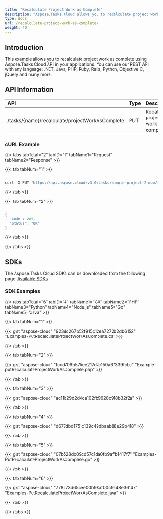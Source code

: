 ```yaml
---
title: "Recalculate Project Work as Complete"
description: "Aspose.Tasks Cloud allows you to recalculate project work as complete in MPP, MPT and XML. Moreover, our REST API can be used with nearly all languages like .NET, Node.JS, Python, PHP, Go, Java and many more."
type: docs
url: /recalculate-project-work-as-complete/
weight: 40
---
```


## **Introduction**
This example allows you to recalculate project work as complete using Aspose.Tasks Cloud API in your applications. You can use our REST API with any language: .NET, Java, PHP, Ruby, Rails, Python, Objective C, jQuery and many more.
## **API Information**

|**API**|**Type**|**Description**|**Resource Link**|
| :- | :- | :- | :- |
|/tasks/{name}/recalculate/projectWorkAsComplete|PUT|Recalculate project work as complete|[PutRecalculateProjectWorkAsComplete](https://apireference.aspose.cloud/tasks/#/TasksRecalculate/PutRecalculateProjectWorkAsComplete)|
### **cURL Example**
{{< tabs tabTotal="2" tabID="1" tabName1="Request" tabName2="Response" >}}

{{< tab tabNum="1" >}}

```java

curl -X PUT "https://api.aspose.cloud/v3.0/tasks/sample-project-2.mpp/recalculate/projectWorkAsComplete?setZeroOrHundredPercentCompleteOnly=true" -H "accept: application/json" -H "Content-Type: application/json" -H "x-aspose-client: Containerize.Swagger" -d "2020-09-19T12:30:29.720Z"

```

{{< /tab >}}

{{< tab tabNum="2" >}}

```java

{
  "Code": 200,
  "Status": "OK"
}

```

{{< /tab >}}

{{< /tabs >}}
## **SDKs**
The Aspose.Tasks Cloud SDKs can be downloaded from the following page: [Available SDKs](/tasks/available-sdks/)
### **SDK Examples**
{{< tabs tabTotal="6" tabID="4" tabName1="C#" tabName2="PHP" tabName3="Python" tabName4="Node.js" tabName5="Go" tabName5="Java" >}}

{{< tab tabNum="1" >}}

{{< gist "aspose-cloud" "923dc267b52f915c12ea7272b2db6152" "Examples-PutRecalculateProjectWorkAsComplete.cs" >}}

{{< /tab >}}

{{< tab tabNum="2" >}}

{{< gist "aspose-cloud" "fccd709b575ee217d7c150a67339fcbc" "Example-putRecalculateProjectWorkAsComplete.php" >}}

{{< /tab >}}

{{< tab tabNum="3" >}}

{{< gist "aspose-cloud" "ac11b29d2d4ca102fb9628c918b32f2a" >}}

{{< /tab >}}

{{< tab tabNum="4" >}}

{{< gist "aspose-cloud" "d677dbd1751c139c49dbaab88e29b418" >}}

{{< /tab >}}

{{< tab tabNum="5" >}}

{{< gist "aspose-cloud" "07b528dc09cd57c1da0fb9affb1417f7" "Examples-PutRecalculateProjectWorkAsComplete.go" >}}

{{< /tab >}}

{{< tab tabNum="6" >}}

{{< gist "aspose-cloud" "778c73d65cee00b98af00c9a48e36147" "Examples-PutRecalculateProjectWorkAsComplete.java" >}}

{{< /tab >}}

{{< /tabs >}}
